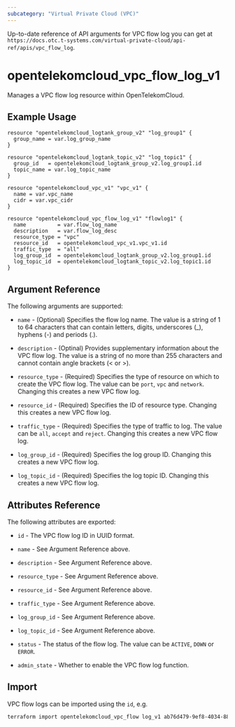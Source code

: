 ```yaml
---
subcategory: "Virtual Private Cloud (VPC)"
---
```


Up-to-date reference of API arguments for VPC flow log you can get at
`https://docs.otc.t-systems.com/virtual-private-cloud/api-ref/apis/vpc_flow_log`.

# opentelekomcloud_vpc_flow_log_v1

Manages a VPC flow log resource within OpenTelekomCloud.

## Example Usage

```hcl
resource "opentelekomcloud_logtank_group_v2" "log_group1" {
  group_name = var.log_group_name
}

resource "opentelekomcloud_logtank_topic_v2" "log_topic1" {
  group_id   = opentelekomcloud_logtank_group_v2.log_group1.id
  topic_name = var.log_topic_name
}

resource "opentelekomcloud_vpc_v1" "vpc_v1" {
  name = var.vpc_name
  cidr = var.vpc_cidr
}

resource "opentelekomcloud_vpc_flow_log_v1" "flowlog1" {
  name          = var.flow_log_name
  description   = var.flow_log_desc
  resource_type = "vpc"
  resource_id   = opentelekomcloud_vpc_v1.vpc_v1.id
  traffic_type  = "all"
  log_group_id  = opentelekomcloud_logtank_group_v2.log_group1.id
  log_topic_id  = opentelekomcloud_logtank_topic_v2.log_topic1.id
}
```

## Argument Reference

The following arguments are supported:

* `name` - (Optional) Specifies the flow log name.
  The value is a string of 1 to 64 characters that can contain letters, digits, underscores (_), hyphens (-) and periods (.).

* `description` - (Optinal) Provides supplementary information about the VPC flow log.
  The value is a string of no more than 255 characters and cannot contain angle brackets (< or >).

* `resource_type` - (Required) Specifies the type of resource on which to create the VPC flow log.
  The value can be `port`, `vpc` and `network`.
  Changing this creates a new VPC flow log.

* `resource_id` - (Required) Specifies the ID of resource type.
  Changing this creates a new VPC flow log.

* `traffic_type` - (Required) Specifies the type of traffic to log. The value can be `all`, `accept` and `reject`.
  Changing this creates a new VPC flow log.

* `log_group_id` - (Required) Specifies the log group ID.
  Changing this creates a new VPC flow log.

* `log_topic_id` - (Required) Specifies the log topic ID.
  Changing this creates a new VPC flow log.

## Attributes Reference

The following attributes are exported:

* `id` - The VPC flow log ID in UUID format.

* `name` - See Argument Reference above.

* `description` - See Argument Reference above.

* `resource_type` - See Argument Reference above.

* `resource_id` - See Argument Reference above.

* `traffic_type` - See Argument Reference above.

* `log_group_id` - See Argument Reference above.

* `log_topic_id` - See Argument Reference above.

* `status` - The status of the flow log. The value can be `ACTIVE`, `DOWN` or `ERROR`.

* `admin_state` - Whether to enable the VPC flow log function.

## Import

VPC flow logs can be imported using the `id`, e.g.

```sh
terraform import opentelekomcloud_vpc_flow log_v1 ab76d479-9ef8-4034-88c4-4ab82fc87572
```
